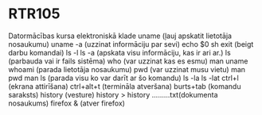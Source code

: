 # RTR105
Datormācības kursa elektroniskā klade
uname (ļauj apskatit lietotāja nosaukumu)
uname -a (uzzinat informāciju par sevi)
echo $0
sh
exit (beigt darbu komandai)
ls -l
ls -a (apskata visu informāciju, kas ir ari ar.)
ls (parbauda vai ir fails sistēma)
who (var uzzinat kas es esmu)
man uname
whoami (parada lietotāja nosaukumu)
pwd (var uzzinat musu vietu)
man pwd
man ls (parada visu ko var darīt ar šo komandu)
ls -la
ls -lat
ctrl+l (ekrana attirīšana)
ctrl+alt+t (termināla atveršana)
burts+tab (komandu saraksts)
history (vesture)
history > history .........txt(dokumenta nosaukums)
firefox & (atver firefox)
